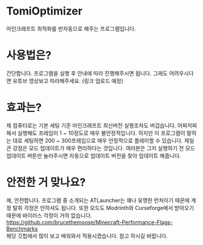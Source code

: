 # TomiOptimizer
마인크래프트 최적화를 반자동으로 해주는 프로그램입니다.

# 사용법은?
간단합니다. 프로그램을 실행 후 안내에 따라 진행해주시면 됩니다. 그래도 어려우시다면 유튜브 영상보고 따라해주세요.
(링크 업로드 예정)

# 효과는?
제 컴퓨터로는 기본 세팅 기준 마인크래프트 최신버전 실행조차도 버겁습니다. 어찌저찌해서 실행해도 프레임이 1 ~ 10정도로 매우 불안정적입니다. 
하지만 이 프로그램이 말하는 대로 세팅하면 200 ~ 300프레임으로 매우 안정적으로 플레이할 수 있습니다. 
제일 큰 강점은 모드 업데이트가 매우 편리하다는 것입니다. 
여러분은 그저 실행하기 전 모드 업데이트 버튼만 눌러주시면 자동으로 업데이트 버전을 찾아 업데이트 해줍니다.

# 안전한 거 맞나요?
예, 안전합니다. 프로그램 중 소개되는 ATLauncher는 꽤나 유명한 런처이기 때문에 계정 탈취 걱정은 안하셔도 됩니다. 또한 모드도 Modrinth와 Curseforge에서 받아오기 때문에 바이러스 걱정이 거의 없습니다.
<br/> https://github.com/brucethemoose/Minecraft-Performance-Flags-Benchmarks
<br/> 해당 깃헙에서 많이 보고 배워와서 적용시켰습니다. 참고 하시길 바랍니다.
